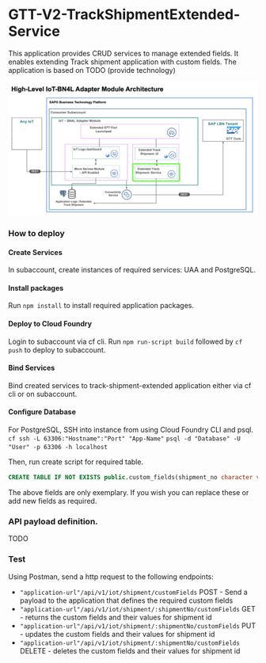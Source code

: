# GTT-V2-TrackShipmentExtended-Service

This application provides CRUD services to manage extended fields. It enables extending Track shipment application with custom fields.
The application is based on TODO (provide technology)

![](../Assets/BN4L_IOT_TS_Ser.png)

### How to deploy
#### Create Services
In subaccount, create instances of required services: UAA and PostgreSQL.

#### Install packages
Run `npm install` to install required application packages.
#### Deploy to Cloud Foundry
Login to subaccount via cf cli.
Run `npm run-script build` followed by `cf push` to deploy to subaccount.
#### Bind Services
Bind created services to track-shipment-extended application either via cf cli or on subaccount.

#### Configure Database
For PostgreSQL, SSH into instance from using Cloud Foundry CLI and psql.
`cf ssh -L 63306:"Hostname":"Port" "App-Name"`
`psql -d "Database" -U "User" -p 63306 -h localhost`

Then, run create script for required table.

``` sql
CREATE TABLE IF NOT EXISTS public.custom_fields(shipment_no character varying(100) NOT NULL,iot_device_identifier character varying(50),name_of_goods character varying(50),export_company character varying(50),customer_code character varying(50),smart_shipment_id character varying(50),value_of_goods character varying(50),import_company character varying(50),customer_address character varying(50),shipping_company character varying(50),value_of_goods_currency character varying(50),customer_profile character varying(50),customer_id character varying(50),CONSTRAINT custom_fields_pkey PRIMARY KEY (shipment_no));
```
The above fields are only exemplary. If you wish you can replace these or add new fields as required.

### API payload definition.
TODO

### Test
Using Postman, send a http request to the following endpoints:
- `"application-url"/api/v1/iot/shipment/customFields` POST - Send a payload to the application that defines the required custom fields
- `"application-url"/api/v1/iot/shipment/:shipmentNo/customFields` GET - returns the custom fields and their values for shipment id
- `"application-url"/api/v1/iot/shipment/:shipmentNo/customFields` PUT - updates the custom fields and their values for shipment id
- `"application-url"/api/v1/iot/shipment/:shipmentNo/customFields` DELETE - deletes the custom fields and their values for shipment id
